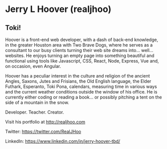 # Jerry L Hoover (realjhoo)

## Toki!

Hoover is a front-end web developer, with a dash of back-end knowledge, in the greater Houston area with Two Brave Dogs, where he serves as a consultant to our busy clients turning their web site dreams into... well... websites. He enjoys turning an empty page into something beautiful and functional using tools like Javascript, CSS, React, Node, Express, Vue and, on occasion, even Angular.

Hoover has a peculiar interest in the culture and religion of the ancient Angles, Saxons, Jutes and Frisians, the Old English language, the Elder Futhark, Esperanto, Toki Pona, calendars, measuring time in various ways and the current weather conditions outside the window of his office. He is currently either coding or reading a book... or possibly pitching a tent on the side of a mountain in the snow. 

Developer. Teacher. Creator.

Visit his portfolio at http://realjhoo.com

Twitter: https://twitter.com/RealJHoo

LinkedIn: https://www.linkedin.com/in/jerry-hoover-tbd/
